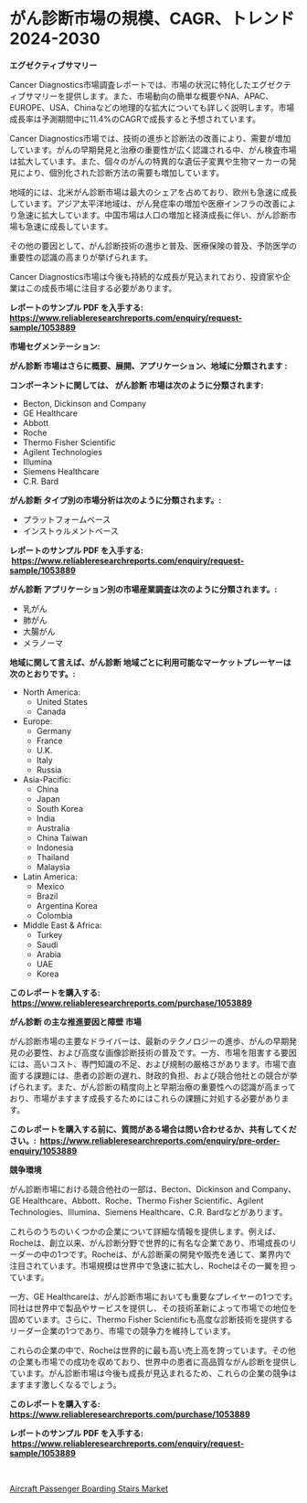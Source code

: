 <p><h1>がん診断市場の規模、CAGR、トレンド 2024-2030</h1></p><p><strong>エグゼクティブサマリー</strong></p>
<p><p>Cancer Diagnostics市場調査レポートでは、市場の状況に特化したエグゼクティブサマリーを提供します。また、市場動向の簡単な概要やNA、APAC、EUROPE、USA、Chinaなどの地理的な拡大についても詳しく説明します。市場成長率は予測期間中に11.4%のCAGRで成長すると予想されています。</p><p>Cancer Diagnostics市場では、技術の進歩と診断法の改善により、需要が増加しています。がんの早期発見と治療の重要性が広く認識される中、がん検査市場は拡大しています。また、個々のがんの特異的な遺伝子変異や生物マーカーの発見により、個別化された診断方法の需要も増加しています。</p><p>地域的には、北米がん診断市場は最大のシェアを占めており、欧州も急速に成長しています。アジア太平洋地域は、がん発症率の増加や医療インフラの改善により急速に拡大しています。中国市場は人口の増加と経済成長に伴い、がん診断市場も急速に成長しています。</p><p>その他の要因として、がん診断技術の進歩と普及、医療保険の普及、予防医学の重要性の認識の高まりが挙げられます。</p><p>Cancer Diagnostics市場は今後も持続的な成長が見込まれており、投資家や企業はこの成長市場に注目する必要があります。</p></p>
<p><strong>レポートのサンプル PDF を入手する: <a href="https://www.reliableresearchreports.com/enquiry/request-sample/1053889">https://www.reliableresearchreports.com/enquiry/request-sample/1053889</a></strong></p>
<p><strong>市場セグメンテーション:</strong></p>
<p><strong> がん診断 市場はさらに概要、展開、アプリケーション、地域に分類されます :</strong></p>
<p><strong>コンポーネントに関しては、 がん診断 市場は次のように分類されます: &nbsp;</strong></p>
<p><ul><li>Becton, Dickinson and Company</li><li>GE Healthcare</li><li>Abbott</li><li>Roche</li><li>Thermo Fisher Scientific</li><li>Agilent Technologies</li><li>Illumina</li><li>Siemens Healthcare</li><li>C.R. Bard</li></ul></p>
<p><strong> がん診断 タイプ別の市場分析は次のように分類されます。:</strong></p>
<p><ul><li>プラットフォームベース</li><li>インストゥルメントベース</li></ul></p>
<p><strong>レポートのサンプル PDF を入手する: &nbsp;<a href="https://www.reliableresearchreports.com/enquiry/request-sample/1053889">https://www.reliableresearchreports.com/enquiry/request-sample/1053889</a></strong></p>
<p><strong> がん診断 アプリケーション別の市場産業調査は次のように分類されます。:</strong></p>
<p><ul><li>乳がん</li><li>肺がん</li><li>大腸がん</li><li>メラノーマ</li></ul></p>
<p><strong>地域に関して言えば、がん診断 地域ごとに利用可能なマーケットプレーヤーは次のとおりです。:</strong></p>
<p><ul>
    <li>
        North America:
        <ul>
            <li>United States</li>
            <li>Canada</li>
        </ul>
    </li>
    <li>
        Europe:
        <ul>
            <li>Germany</li>
            <li>France</li>
            <li>U.K.</li>
            <li>Italy</li>
            <li>Russia</li>
        </ul>
    </li>
    <li>
        Asia-Pacific:
        <ul>
            <li>China</li>
            <li>Japan</li>
            <li>South Korea</li>
            <li>India</li>
            <li>Australia</li>
            <li>China Taiwan</li>
            <li>Indonesia</li>
            <li>Thailand</li>
            <li>Malaysia</li>
        </ul>
    </li>
    <li>
        Latin America:
        <ul>
            <li>Mexico</li>
            <li>Brazil</li>
            <li>Argentina Korea</li>
            <li>Colombia</li>
        </ul>
    </li>
    <li>
        Middle East & Africa:
        <ul>
            <li>Turkey</li>
            <li>Saudi</li>
            <li>Arabia</li>
            <li>UAE</li>
            <li>Korea</li>
        </ul>
    </li>
    </ul></p>
<p><strong>このレポートを購入する: &nbsp;<a href="https://www.reliableresearchreports.com/purchase/1053889">https://www.reliableresearchreports.com/purchase/1053889</a></strong></p>
<p><strong>がん診断 の主な推進要因と障壁 市場</strong></p>
<p><p>がん診断市場の主要なドライバーは、最新のテクノロジーの進歩、がんの早期発見の必要性、および高度な画像診断技術の普及です。一方、市場を阻害する要因には、高いコスト、専門知識の不足、および規制の厳格さがあります。市場で直面する課題には、患者の診断の遅れ、財政的負担、および競合他社との競合が挙げられます。また、がん診断の精度向上と早期治療の重要性への認識が高まっており、市場がますます成長するためにはこれらの課題に対処する必要があります。</p></p>
<p><strong>このレポートを購入する前に、質問がある場合は問い合わせるか、共有してください。:&nbsp; <a href="https://www.reliableresearchreports.com/enquiry/pre-order-enquiry/1053889">https://www.reliableresearchreports.com/enquiry/pre-order-enquiry/1053889</a></strong></p>
<p><strong>競争環境</strong></p>
<p><p>がん診断市場における競合他社の一部は、Becton、Dickinson and Company、GE Healthcare、Abbott、Roche、Thermo Fisher Scientific、Agilent Technologies、Illumina、Siemens Healthcare、C.R. Bardなどがあります。</p><p>これらのうちのいくつかの企業について詳細な情報を提供します。例えば、Rocheは、創立以来、がん診断分野で世界的に有名な企業であり、市場成長のリーダーの中の1つです。Rocheは、がん診断薬の開発や販売を通じて、業界内で注目されています。市場規模は世界中で急速に拡大し、Rocheはその一翼を担っています。</p><p>一方、GE Healthcareは、がん診断市場においても重要なプレイヤーの1つです。同社は世界中で製品やサービスを提供し、その技術革新によって市場での地位を固めています。さらに、Thermo Fisher Scientificも高度な診断技術を提供するリーダー企業の1つであり、市場での競争力を維持しています。</p><p>これらの企業の中で、Rocheは世界的に最も高い売上高を誇っています。その他の企業も市場での成功を収めており、世界中の患者に高品質ながん診断を提供しています。がん診断市場は今後も成長が見込まれるため、これらの企業の競争はますます激しくなるでしょう。</p></p>
<p><strong>このレポートを購入する: &nbsp; <a href="https://www.reliableresearchreports.com/purchase/1053889">https://www.reliableresearchreports.com/purchase/1053889</a></strong></p>
<p><strong>レポートのサンプル PDF を入手する: &nbsp;<a href="https://www.reliableresearchreports.com/enquiry/request-sample/1053889">https://www.reliableresearchreports.com/enquiry/request-sample/1053889</a></strong><strong></strong></p>
<p>&nbsp;</p>
<p><p><a href="https://funky-papaya-cf4.notion.site/Aircraft-Passenger-Boarding-Stairs-Market-Centers-on-Aspects-such-as-Market-Growth-Market-Share-Ma-cf1b7c8253cd40d9be6fbebf6221b928">Aircraft Passenger Boarding Stairs Market</a></p></p>